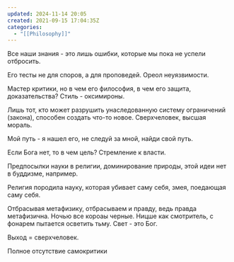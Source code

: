 ```yaml
---
updated: 2024-11-14 20:05
created: 2021-09-15 17:04:35Z
categories:
  - "[[Philosophy]]"
---
```


Все наши знания - это лишь ошибки, которые мы пока не успели отбросить.

Его тесты не для споров, а для проповедей. Ореол неуязвимости.

Мастер критики, но в чем его философия, в чем его защита, доказательства? Стиль - оксимироны.

Лишь тот, кто может разрушить унаследованную систему ограничений (закона),  способен создать что-то новое. Сверхчеловек, высшая мораль.

Мой путь - я нашел его, не следуй за мной, найди свой путь.

Если Бога нет, то в чем цель? Стремление к власти.

Предпосылки науки в религии, доминирование природы, этой идеи нет в буддизме, например.

Религия породила науку, которая убивает саму себя, змея, поедающая саму себя.

Отбрасывая метафизику, отбрасываем и правду, ведь правда метафизична. Ночью все короаы черные. Ницше как смотритель, с фонарем пытается осветить тьму. Свет - это Бог.

Выход = сверхчеловек.

Полное отсутствие самокритики